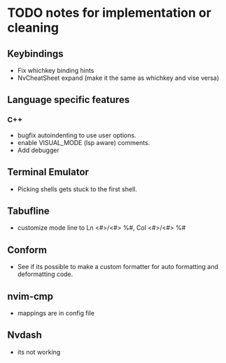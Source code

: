 # TODO notes for implementation or cleaning

## Keybindings
- Fix whichkey binding hints 
- NvCheatSheet expand (make it the same as whichkey and vise versa)

## Language specific features
### C++
- bugfix autoindenting to use user options.
- enable VISUAL_MODE (lsp aware) comments.
- Add debugger

## Terminal Emulator
- Picking shells gets stuck to the first shell. 

## Tabufline
- customize mode line to Ln <#>/<#> %#, Col <#>/<#> %#

## Conform
- See if its possible to make a custom formatter for auto formatting and deformatting code.

## nvim-cmp
- mappings are in config file

## Nvdash
- its not working
